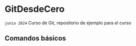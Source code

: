 # GitDesdeCero
`junio 2024`
Curso de Git, repositorio de ejemplo para el curso 


## Comandos básicos

